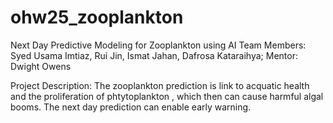 # ohw25_zooplankton
Next Day Predictive Modeling for Zooplankton using AI
Team Members: Syed Usama Imtiaz, Rui Jin, Ismat Jahan, Dafrosa Kataraihya; Mentor: Dwight Owens

Project Description: The zooplankton prediction is link to acquatic health and the proliferation of phtytoplankton , which then can cause harmful algal booms. The next day prediction can enable early warning. 
